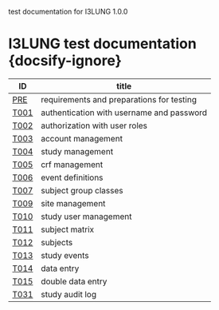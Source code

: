 
test documentation for I3LUNG 1.0.0

# I3LUNG test documentation {docsify-ignore}

| ID | title |
| -- | ----- |
| [PRE](tests/prerequisites.md) | requirements and preparations for testing |
| [T001](tests/t001.md) | authentication with username and password |
| [T002](tests/t002.md) | authorization with user roles |
| [T003](tests/t003.md) | account management |
| [T004](tests/t004.md) | study management |
| [T005](tests/t005.md) | crf management |
| [T006](tests/t006.md) | event definitions |
| [T007](tests/t007.md) | subject group classes |
| [T009](tests/t009.md) | site management |
| [T010](tests/t010.md) | study user management |
| [T011](tests/t011.md) | subject matrix |
| [T012](tests/t012.md) | subjects |
| [T013](tests/t013.md) | study events |
| [T014](tests/t014.md) | data entry |
| [T015](tests/t015.md) | double data entry |
| [T031](tests/t031.md) | study audit log |
